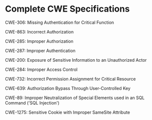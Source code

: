 

# Complete CWE Specifications

CWE-306: Missing Authentication for Critical Function

CWE-863: Incorrect Authorization

CWE-285: Improper Authorization

CWE-287: Improper Authentication

CWE-200: Exposure of Sensitive Information to an Unauthorized Actor

CWE-284: Improper Access Control

CWE-732: Incorrect Permission Assignment for Critical Resource

CWE-639: Authorization Bypass Through User-Controlled Key

CWE-89: Improper Neutralization of Special Elements used in an SQL Command ('SQL Injection')

CWE-1275: Sensitive Cookie with Improper SameSite Attribute